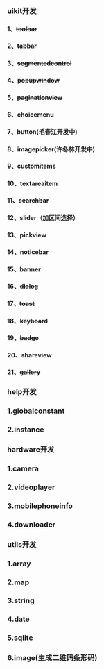 ### uikit开发 
#### 1、~~toolbar~~
#### 2、~~tabbar~~
#### 3、~~segmentedcontrol~~
#### 4、~~popupwindow~~
#### 5、~~paginationview~~
#### 6、~~choicemenu~~
#### 7、button(毛春江开发中)
#### 8、imagepicker(许冬林开发中)
#### 9、customitems
#### 10、textareaitem
#### 11、~~searchbar~~
#### 12、slider（加区间选择）
#### 13、pickview
#### 14、noticebar
#### 15、banner
#### 16、~~dialog~~
#### 17、~~toast~~
#### 18、~~keyboard~~
#### 19、~~badge~~
#### 20、shareview
#### 21、~~gallery~~

### help开发
### 1.globalconstant
### 2.instance

### hardware开发
### 1.camera
### 2.videoplayer
### 3.mobilephoneinfo
### 4.downloader

### utils开发
### 1.array
### 2.map
### 3.string
### 4.date
### 5.sqlite
### 6.image(生成二维码条形码)

